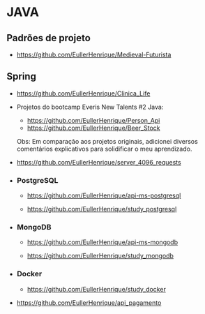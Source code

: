 # JAVA

## Padrões de projeto

- https://github.com/EullerHenrique/Medieval-Futurista

## Spring

- https://github.com/EullerHenrique/Clinica_Life

- Projetos do bootcamp Everis New Talents #2 Java:
  
   - https://github.com/EullerHenrique/Person_Api
   - https://github.com/EullerHenrique/Beer_Stock

  Obs: Em comparação aos projetos originais, adicionei diversos comentários explicativos para solidificar o meu aprendizado.

- https://github.com/EullerHenrique/server_4096_requests


 - ### PostgreSQL

    - https://github.com/EullerHenrique/api-ms-postgresql

     - https://github.com/EullerHenrique/study_postgresql

  - ### MongoDB

    - https://github.com/EullerHenrique/api-ms-mongodb

     - https://github.com/EullerHenrique/study_mongodb
  
  - ### Docker
   
    - https://github.com/EullerHenrique/study_docker

- https://github.com/EullerHenrique/api_pagamento


